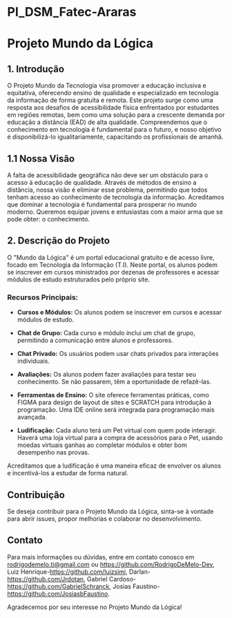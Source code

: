 # PI_DSM_Fatec-Araras

# Projeto Mundo da Lógica

## 1. Introdução

O Projeto Mundo da Tecnologia visa promover a educação inclusiva e equitativa, oferecendo ensino de qualidade e especializado em tecnologia da informação de forma gratuita e remota. Este projeto surge como uma resposta aos desafios de acessibilidade física enfrentados por estudantes em regiões remotas, bem como uma solução para a crescente demanda por educação a distância (EAD) de alta qualidade. Compreendemos que o conhecimento em tecnologia é fundamental para o futuro, e nosso objetivo é disponibilizá-lo igualitariamente, capacitando os profissionais de amanhã.

## 1.1 Nossa Visão

A falta de acessibilidade geográfica não deve ser um obstáculo para o acesso à educação de qualidade. Através de métodos de ensino a distância, nossa visão é eliminar esse problema, permitindo que todos tenham acesso ao conhecimento de tecnologia da informação. Acreditamos que dominar a tecnologia é fundamental para prosperar no mundo moderno. Queremos equipar jovens e entusiastas com a maior arma que se pode obter: o conhecimento.

## 2. Descrição do Projeto

O "Mundo da Lógica" é um portal educacional gratuito e de acesso livre, focado em Tecnologia da Informação (T.I). Neste portal, os alunos podem se inscrever em cursos ministrados por dezenas de professores e acessar módulos de estudo estruturados pelo próprio site.

### Recursos Principais:

- **Cursos e Módulos:** Os alunos podem se inscrever em cursos e acessar módulos de estudo.

- **Chat de Grupo:** Cada curso e módulo inclui um chat de grupo, permitindo a comunicação entre alunos e professores.

- **Chat Privado:** Os usuários podem usar chats privados para interações individuais.

- **Avaliações:** Os alunos podem fazer avaliações para testar seu conhecimento. Se não passarem, têm a oportunidade de refazê-las.

- **Ferramentas de Ensino:** O site oferece ferramentas práticas, como FIGMA para design de layout de sites e SCRATCH para introdução à programação. Uma IDE online será integrada para programação mais avançada.

- **Ludificação:** Cada aluno terá um Pet virtual com quem pode interagir. Haverá uma loja virtual para a compra de acessórios para o Pet, usando moedas virtuais ganhas ao completar módulos e obter bom desempenho nas provas.

Acreditamos que a ludificação é uma maneira eficaz de envolver os alunos e incentivá-los a estudar de forma natural.

## Contribuição

Se deseja contribuir para o Projeto Mundo da Lógica, sinta-se à vontade para abrir issues, propor melhorias e colaborar no desenvolvimento. 

## Contato

Para mais informações ou dúvidas, entre em contato conosco em rodrigodemelo.ti@gmail.com ou https://github.com/RodrigoDeMelo-Dev, Luiz Henrique-https://github.com/luizsimi, Darlan-https://github.com/Jrdotan, Gabriel Cardoso-https://github.com/GabrielSchranck, Josias Faustino-https://github.com/JosiasbFaustino.

Agradecemos por seu interesse no Projeto Mundo da Lógica!
